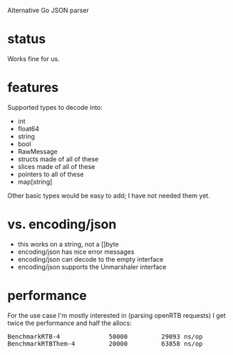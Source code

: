 Alternative Go JSON parser


# status

Works fine for us.

# features

Supported types to decode into:
    
 * int
 * float64
 * string
 * bool
 * RawMessage
 * structs made of all of these
 * slices made of all of these
 * pointers to all of these
 * map[string]<all of these>

Other basic types would be easy to add; I have not needed them yet.

# vs. encoding/json

 * this works on a string, not a []byte
 * encoding/json has nice error messages
 * encoding/json can decode to the empty interface
 * encoding/json supports the Unmarshaler interface

# performance

For the use case I'm mostly interested in (parsing openRTB requests) I get
twice the performance and half the allocs:
<pre>
BenchmarkRTB-4       	   50000	     29093 ns/op	    2536 B/op	      39 allocs/op
BenchmarkRTBThem-4   	   20000	     63858 ns/op	    3888 B/op	      87 allocs/op
</pre>


